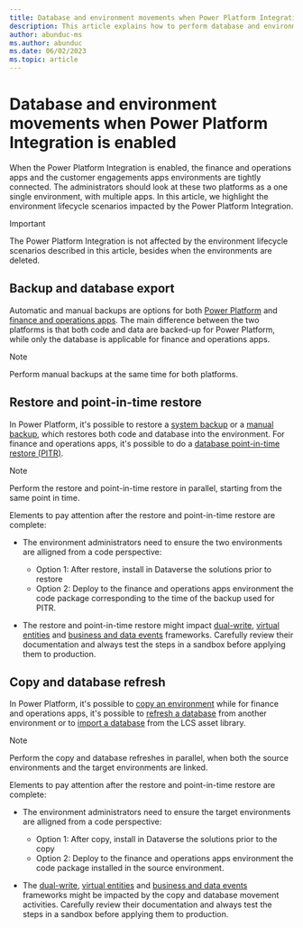 ```yaml
---
title: Database and environment movements when Power Platform Integration is enabled
description: This article explains how to perform database and environment movements when finance and operations apps are integrated with Power Platform
author: abunduc-ms
ms.author: abunduc
ms.date: 06/02/2023
ms.topic: article
---
```


# Database and environment movements when Power Platform Integration is enabled

When the Power Platform Integration is enabled, the finance and operations apps  and the customer engagements apps environments are tightly connected. The administrators should look at these two platforms as a one single environment, with multiple apps. In this article, we highlight the environment lifecycle scenarios impacted by the Power Platform Integration.

> [!IMPORTANT]
> The Power Platform Integration is not affected by the environment lifecycle scenarios described in this article, besides when the environments are deleted.

## Backup and database export

Automatic and manual backups are options for both [Power Platform](/power-platform/admin/backup-restore-environments) and [finance and operations apps](/dynamics365/fin-ops-core/dev-itpro/database/export-database). The main difference between the two platforms is that both code and data are backed-up for Power Platform, while only the database is applicable for finance and operations apps.

> [!NOTE]
> Perform manual backups at the same time for both platforms.

## Restore and point-in-time restore

In Power Platform, it's possible to restore a [system backup](/power-platform/admin/backup-restore-environments#restore-a-system-backup) or a [manual backup](/power-platform/admin/backup-restore-environments#manual-backups), which restores both code and database into the environment. For finance and operations apps, it's possible to do a [database point-in-time restore (PITR)](/dynamics365/fin-ops-core/dev-itpro/database/database-point-in-time-restore).

> [!NOTE]
> Perform the restore and point-in-time restore in parallel, starting from the same point in time.

Elements to pay attention after the restore and point-in-time restore are complete:

- The environment administrators need to ensure the two environments are alligned from a code perspective:
  - Option 1: After restore, install in Dataverse the solutions prior to restore
  - Option 2: Deploy to the finance and operations apps environment the code package corresponding to the time of the backup used for PITR.

- The restore and point-in-time restore might impact [dual-write](/dynamics365/fin-ops-core/dev-itpro/data-entities/dual-write/dual-write-home-page), [virtual entities](/dynamics365/fin-ops-core/dev-itpro/power-platform/virtual-entities-overview) and [business and data events](/dynamics365/fin-ops-core/dev-itpro/business-events/home-page) frameworks. Carefully review their documentation and always test the steps in a sandbox before applying them to production.

## Copy and database refresh

In Power Platform, it's possible to [copy an environment](/power-platform/admin/copy-environment) while for finance and operations apps, it's possible to [refresh a database](/dynamics365/fin-ops-core/dev-itpro/database/database-refresh) from another environment or to [import a database](/dynamics365/fin-ops-core/dev-itpro/database/import-database) from the LCS asset library.

> [!NOTE]
> Perform the copy and database refreshes in parallel, when both the source environments and the target environments are linked.

Elements to pay attention after the restore and point-in-time restore are complete:

- The environment administrators need to ensure the target environments are alligned from a code perspective:
  - Option 1: After copy, install in Dataverse the solutions prior to the copy
  - Option 2: Deploy to the finance and operations apps environment the code package installed in the source environment.

- The [dual-write](/dynamics365/fin-ops-core/dev-itpro/data-entities/dual-write/dual-write-home-page), [virtual entities](/dynamics365/fin-ops-core/dev-itpro/power-platform/virtual-entities-overview) and [business and data events](/dynamics365/fin-ops-core/dev-itpro/business-events/home-page) frameworks might be impacted by the copy and database movement activities. Carefully review their documentation and always test the steps in a sandbox before applying them to production.

